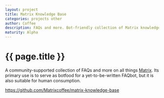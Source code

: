 ```yaml
---
layout: project
title: Matrix Knowledge Base
categories: projects other
author: Coffee
description: FAQs and more. Bot-friendly collection of Matrix knowledge. Also suitable for humans.
maturity: Alpha
---
```

# {{ page.title }}
A community-supported collection of FAQs and more on all things [Matrix](https://matrix.org). Its primary use is to serve as botfood for a yet-to-be-written FAQbot, but it is also suitable for human consumption.

https://github.com/Matrixcoffee/matrix-knowledge-base
